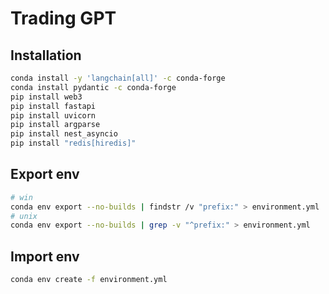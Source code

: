 # Trading GPT

## Installation
```bash
conda install -y 'langchain[all]' -c conda-forge
conda install pydantic -c conda-forge
pip install web3
pip install fastapi
pip install uvicorn
pip install argparse
pip install nest_asyncio
pip install "redis[hiredis]"
```

## Export env
```bash
# win
conda env export --no-builds | findstr /v "prefix:" > environment.yml
# unix
conda env export --no-builds | grep -v "^prefix:" > environment.yml
```

## Import env
```bash
conda env create -f environment.yml
```